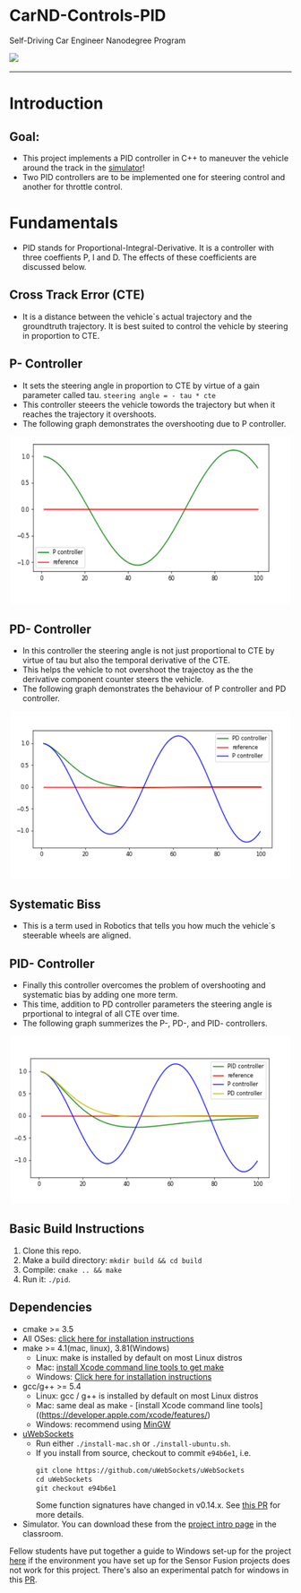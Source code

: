 # CarND-Controls-PID
Self-Driving Car Engineer Nanodegree Program

![](results/pid_brake.gif)

---
# Introduction
## Goal:
* This project implements a PID controller in C++ to maneuver the vehicle around the track in the [simulator](https://github.com/udacity/self-driving-car-sim.git)! 
* Two PID controllers are to be implemented one for steering control and another for throttle control.

# Fundamentals
* PID stands for Proportional-Integral-Derivative. It is a controller with three coeffients P, I and D. The effects of these coefficients are discussed below.

 ## Cross Track Error (CTE)
 * It is a distance between the vehicle´s actual trajectory and the groundtruth trajectory. It is best suited to control the vehicle by steering in proportion to CTE.
 
## P- Controller 
* It sets the steering angle in proportion to CTE by virtue of a gain parameter called tau.
`steering angle = - tau * cte`
* This controller steeers the vehicle towords the trajectory but when it reaches the trajectory it overshoots.
* The following graph demonstrates the overshooting due to P controller.

<p align="center">
  <img width="500" height="300" src="results/p.png">
</p>

## PD- Controller 
* In this controller the steering angle is not just proportional to CTE by virtue of tau but also the temporal derivative of the CTE.
* This helps the vehicle to not overshoot the trajectoy as the the derivative component counter steers the vehicle.
* The following graph demonstrates the behaviour of P controller and PD controller.

<p align="center">
  <img width="500" height="300" src="results/pd.png">
</p>

## Systematic Biss
* This is a term used in Robotics that tells you how much the vehicle´s steerable wheels are aligned.

## PID- Controller
* Finally this controller overcomes the problem of overshooting and systematic bias by adding one more term.
* This time, addition to PD controller parameters the steering angle is prportional to integral of all CTE over time. 
* The following graph summerizes the P-, PD-, and PID- controllers.

<p align="center">
  <img width="500" height="300" src="results/pid.png">
</p>

## Basic Build Instructions

1. Clone this repo.
2. Make a build directory: `mkdir build && cd build`
3. Compile: `cmake .. && make`
4. Run it: `./pid`.

## Dependencies

* cmake >= 3.5
 * All OSes: [click here for installation instructions](https://cmake.org/install/)
* make >= 4.1(mac, linux), 3.81(Windows)
  * Linux: make is installed by default on most Linux distros
  * Mac: [install Xcode command line tools to get make](https://developer.apple.com/xcode/features/)
  * Windows: [Click here for installation instructions](http://gnuwin32.sourceforge.net/packages/make.htm)
* gcc/g++ >= 5.4
  * Linux: gcc / g++ is installed by default on most Linux distros
  * Mac: same deal as make - [install Xcode command line tools]((https://developer.apple.com/xcode/features/)
  * Windows: recommend using [MinGW](http://www.mingw.org/)
* [uWebSockets](https://github.com/uWebSockets/uWebSockets)
  * Run either `./install-mac.sh` or `./install-ubuntu.sh`.
  * If you install from source, checkout to commit `e94b6e1`, i.e.
    ```
    git clone https://github.com/uWebSockets/uWebSockets 
    cd uWebSockets
    git checkout e94b6e1
    ```
    Some function signatures have changed in v0.14.x. See [this PR](https://github.com/udacity/CarND-MPC-Project/pull/3) for more details.
* Simulator. You can download these from the [project intro page](https://github.com/udacity/self-driving-car-sim/releases) in the classroom.

Fellow students have put together a guide to Windows set-up for the project [here](https://s3-us-west-1.amazonaws.com/udacity-selfdrivingcar/files/Kidnapped_Vehicle_Windows_Setup.pdf) if the environment you have set up for the Sensor Fusion projects does not work for this project. There's also an experimental patch for windows in this [PR](https://github.com/udacity/CarND-PID-Control-Project/pull/3).

